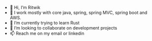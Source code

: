 - 👋 Hi, I’m Ritwik
- 👀 I work mostly with core java, spring, spring MVC, spring boot and AWS. 
- 🌱 I’m currently trying to learn Rust
- 💞️ I’m looking to collaborate on development projects
- 📫 Reach me on my email or linkedin

<!---
ritwik-jha/ritwik-jha is a ✨ special ✨ repository because its `README.md` (this file) appears on your GitHub profile.
You can click the Preview link to take a look at your changes.
--->

